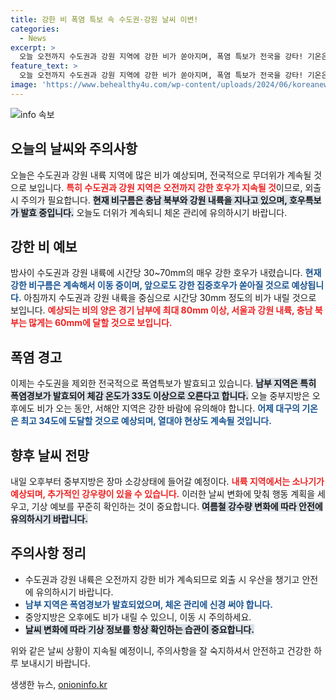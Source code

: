 ```yaml
---
title: 강한 비 폭염 특보 속 수도권·강원 날씨 이변!
categories:
  - News
excerpt: >
  오늘 오전까지 수도권과 강원 지역에 강한 비가 쏟아지며, 폭염 특보가 전국을 강타! 기온은 최대 34도까지 치솟는 명여름의 날씨, 더위와 비에 철저히 대비하세요!
feature_text: >
  오늘 오전까지 수도권과 강원 지역에 강한 비가 쏟아지며, 폭염 특보가 전국을 강타! 기온은 최대 34도까지 치솟는 명여름의 날씨, 더위와 비에 철저히 대비하세요!
image: 'https://www.behealthy4u.com/wp-content/uploads/2024/06/koreanews.jpg'
---
```


<p><img src="https://www.behealthy4u.com/wp-content/uploads/2024/06/koreanews.jpg" alt="info 속보" /></p>

<h2 data-ke-size="size26">오늘의 날씨와 주의사항</h2>

<p data-ke-size="size16"></p>

<p>오늘은 수도권과 강원 내륙 지역에 많은 비가 예상되며, 전국적으로 무더위가 계속될 것으로 보입니다. <b><span style="color: #ee2323;">특히 수도권과 강원 지역은 오전까지 강한 호우가 지속될 것</span></b>이므로, 외출 시 주의가 필요합니다. <b><span style="background-color: #21538527;">현재 비구름은 충남 북부와 강원 내륙을 지나고 있으며, 호우특보가 발효 중입니다.</span></b> 오늘도 더위가 계속되니 체온 관리에 유의하시기 바랍니다. </p>

<p data-ke-size="size16"></p>

<h2 data-ke-size="size26">강한 비 예보</h2>

<p data-ke-size="size16"></p>

<p>밤사이 수도권과 강원 내륙에 시간당 30~70mm의 매우 강한 호우가 내렸습니다. <b><span style="color: #1a5490;">현재 강한 비구름은 계속해서 이동 중이며, 앞으로도 강한 집중호우가 쏟아질 것으로 예상됩니다.</span></b> 아침까지 수도권과 강원 내륙을 중심으로 시간당 30mm 정도의 비가 내릴 것으로 보입니다. <b><span style="color: #ee2323;">예상되는 비의 양은 경기 남부에 최대 80mm 이상, 서울과 강원 내륙, 충남 북부는 많게는 60mm에 달할 것으로 보입니다.</span></b></p>

<p data-ke-size="size16"></p>

<h2 data-ke-size="size26">폭염 경고</h2>

<p data-ke-size="size16"></p>

<p>이제는 수도권을 제외한 전국적으로 폭염특보가 발효되고 있습니다. <b><span style="background-color: #21538527;">남부 지역은 특히 폭염경보가 발효되어 체감 온도가 33도 이상으로 오른다고 합니다.</span></b> 오늘 중부지방은 오후에도 비가 오는 동안, 서해안 지역은 강한 바람에 유의해야 합니다. <b><span style="color: #1a5490;">어제 대구의 기온은 최고 34도에 도달할 것으로 예상되며, 열대야 현상도 계속될 것입니다.</span></b></p>

<p data-ke-size="size16"></p>

<h2 data-ke-size="size26">향후 날씨 전망</h2>

<p data-ke-size="size16"></p>

<p>내일 오후부터 중부지방은 장마 소강상태에 들어갈 예정이다. <b><span style="color: #ee2323;">내륙 지역에서는 소나기가 예상되며, 추가적인 강우량이 있을 수 있습니다.</span></b> 이러한 날씨 변화에 맞춰 행동 계획을 세우고, 기상 예보를 꾸준히 확인하는 것이 중요합니다. <b><span style="background-color: #21538527;">여름철 강수량 변화에 따라 안전에 유의하시기 바랍니다.</span></b></p>

<p data-ke-size="size16"></p>

<h2 data-ke-size="size26">주의사항 정리</h2>

<p data-ke-size="size16"></p>

<ul>
<li>수도권과 강원 내륙은 오전까지 강한 비가 계속되므로 외출 시 우산을 챙기고 안전에 유의하시기 바랍니다.</li>
<li><b><span style="color: #1a5490;">남부 지역은 폭염경보가 발효되었으며, 체온 관리에 신경 써야 합니다.</span></b></li>
<li>중앙지방은 오후에도 비가 내릴 수 있으니, 이동 시 주의하세요.</li>
<li><b><span style="background-color: #21538527;">날씨 변화에 따라 기상 정보를 항상 확인하는 습관이 중요합니다.</span></b></li>
</ul>

<p data-ke-size="size16"></p>

<p>위와 같은 날씨 상황이 지속될 예정이니, 주의사항을 잘 숙지하셔서 안전하고 건강한 하루 보내시기 바랍니다.</p>
생생한 뉴스, <a href="https://onioninfo.kr" rel="dofollow">onioninfo.kr</a>


